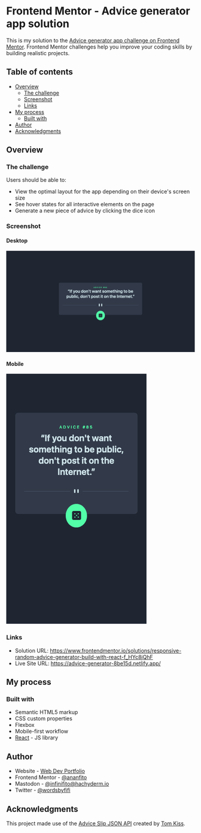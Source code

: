 # Frontend Mentor - Advice generator app solution

This is my solution to the [Advice generator app challenge on Frontend Mentor](https://www.frontendmentor.io/challenges/advice-generator-app-QdUG-13db). Frontend Mentor challenges help you improve your coding skills by building realistic projects.

## Table of contents

- [Overview](#overview)
  - [The challenge](#the-challenge)
  - [Screenshot](#screenshot)
  - [Links](#links)
- [My process](#my-process)
  - [Built with](#built-with)
- [Author](#author)
- [Acknowledgments](#acknowledgments)

## Overview

### The challenge

Users should be able to:

- View the optimal layout for the app depending on their device's screen size
- See hover states for all interactive elements on the page
- Generate a new piece of advice by clicking the dice icon

### Screenshot

#### Desktop

![Large text centered on the screen with advice the 'If you don't want something to be public, don't post it on the Internet.' Below the text is a green button with a dice icon which will generate a new piece of advice.](./screenshot_advice_desktop.png)

#### Mobile

![Large text centered on the screen with advice the "If you don't want something to be public, don't post it on the Internet." Below the text is a green button with a dice icon which will generate a new piece of advice.](./screenshot_advice_mobile.png)

### Links

- Solution URL: https://www.frontendmentor.io/solutions/responsive-random-advice-generator-build-with-react-f_HYc8jQhF
- Live Site URL: https://advice-generator-8be15d.netlify.app/

## My process

### Built with

- Semantic HTML5 markup
- CSS custom properties
- Flexbox
- Mobile-first workflow
- [React](https://reactjs.org/) - JS library

## Author

- Website - [Web Dev Portfolio](https://ananfito.github.io)
- Frontend Mentor - [@ananfito](https://www.frontendmentor.io/profile/ananfito)
- Mastodon - [@infinifito@hachyderm.io](https://hachyderm.io/@infinifito)
- Twitter - [@wordsbyfifi](https://www.twitter.com/wordsbyfifi)

## Acknowledgments

This project made use of the [Advice Slip JSON API](https://api.adviceslip.com/) created by [Tom Kiss](https://tomkiss.net/).
